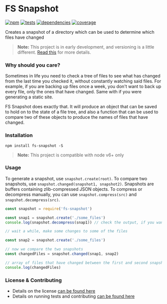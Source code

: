 # FS Snapshot

[![npm](http://img.shields.io/npm/v/fs-snapshot.svg?style=flat)](https://badge.fury.io/js/fs-snapshot) [![tests](http://img.shields.io/travis/jescalan/fs-snapshot/master.svg?style=flat)](https://travis-ci.org/jescalan/fs-snapshot) [![dependencies](http://img.shields.io/david/jescalan/fs-snapshot.svg?style=flat)](https://david-dm.org/jescalan/fs-snapshot) [![coverage](http://img.shields.io/coveralls/jescalan/fs-snapshot.svg?style=flat)](https://coveralls.io/github/jescalan/fs-snapshot)

Creates a snapshot of a directory which can be used to determine which files have changed

> **Note:** This project is in early development, and versioning is a little different. [Read this](http://markup.im/#q4_cRZ1Q) for more details.

### Why should you care?

Sometimes in life you need to check a tree of files to see what has changed from the last time you checked it, without constantly watching said files. For example, if you are backing up files once a week, you don't want to back up every file, only the ones that have changed. Same with if you were generating a static site.

FS Snapshot does exactly that. It will produce an object that can be saved to hold on to the state of a file tree, and also a function that can be used to compare two of these objects to produce the names of files that have changed.

### Installation

`npm install fs-snapshot -S`

> **Note:** This project is compatible with node v6+ only

### Usage

To generate a snapshot, use `snapshot.create(root)`. To compare two snapshots, use `snapshot.changed(snapshot1, snapshot2)`. Snapshots are buffers containing zlib-compressed JSON objects. To compress or decompress manually, you can use `snapshot.compress(src)` and `snapshot.decompress(src)`.

```js
const snapshot = require('fs-snapshot')

const snap1 = snapshot.create('./some_files')
console.log(snapshot.decompress(snap1)) // check the output, if you want

// wait a while, make some changes to some of the files

const snap2 = snapshot.create('./some_files')

// now we compare the two snapshots
const changedFiles = snapshot.changed(snap1, snap2)

// array of files that have changed between the first and second snapshots
console.log(changedFiles)
```

### License & Contributing

- Details on the license [can be found here](LICENSE.md)
- Details on running tests and contributing [can be found here](contributing.md)
